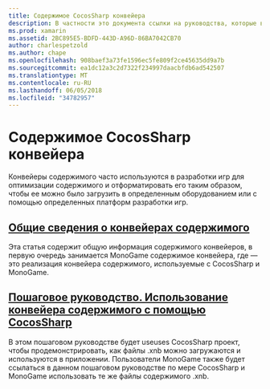 ```yaml
---
title: Содержимое CocosSharp конвейера
description: В частности это документа ссылки на руководства, которые в общих чертах описывается содержимого конвейеры и CocosSharp содержимого конвейера.
ms.prod: xamarin
ms.assetid: 2BC895E5-BDFD-443D-A96D-86BA7042CB70
author: charlespetzold
ms.author: chape
ms.openlocfilehash: 908baef3a73fe1596ec5fe809f2ce45635dd9a7b
ms.sourcegitcommit: ea1dc12a3c2d7322f234997daacbfdb6ad542507
ms.translationtype: MT
ms.contentlocale: ru-RU
ms.lasthandoff: 06/05/2018
ms.locfileid: "34782957"
---
```

# <a name="cocossharp-content-pipeline"></a>Содержимое CocosSharp конвейера

Конвейеры содержимого часто используются в разработки игр для оптимизации содержимого и отформатировать его таким образом, чтобы ее можно было загрузить в определенным оборудованием или с помощью определенных платформ разработки игр.

##  <a name="introduction-to-content-pipelinesgraphics-gamescocossharpcontent-pipelineintroductionmd"></a>[Общие сведения о конвейерах содержимого](~/graphics-games/cocossharp/content-pipeline/introduction.md)

Эта статья содержит общую информация содержимого конвейеров, в первую очередь занимается MonoGame содержимое конвейера, где — это реализация конвейера содержимого, используемые с CocosSharp и MonoGame.

##  <a name="walkthrough--using-the-content-pipeline-with-cocossharpgraphics-gamescocossharpcontent-pipelinewalkthroughmd"></a>[Пошаговое руководство. Использование конвейера содержимого с помощью CocosSharp](~/graphics-games/cocossharp/content-pipeline/walkthrough.md)

В этом пошаговом руководстве будет useuses CocosSharp проект, чтобы продемонстрировать, как файлы .xnb можно загружаются и используются в приложении.  Пользователи MonoGame также будет ссылаться в данном пошаговом руководстве по мере CocosSharp и MonoGame использовать те же файлы содержимого .xnb.  
